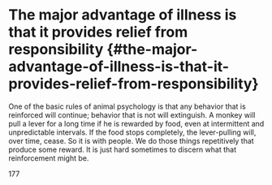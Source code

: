 # The major advantage of illness is that it provides relief from responsibility {#the-major-advantage-of-illness-is-that-it-provides-relief-from-responsibility}

One of the basic rules of animal psychology is that any behavior that is reinforced will continue; behavior that is not will extinguish. A monkey will pull a lever for a long time if he is rewarded by food, even at intermittent and unpredictable intervals. If the food stops completely, the lever-pulling will, over time, cease. So it is with people. We do those things repetitively that produce some reward. It is just hard sometimes to discern what that reinforcement might be.

177